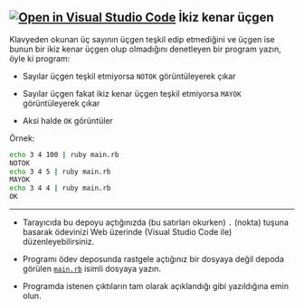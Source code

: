 [![Open in Visual Studio Code](https://classroom.github.com/assets/open-in-vscode-c66648af7eb3fe8bc4f294546bfd86ef473780cde1dea487d3c4ff354943c9ae.svg)](https://classroom.github.com/online_ide?assignment_repo_id=9388700&assignment_repo_type=AssignmentRepo)
İkiz kenar üçgen
----------------

Klavyeden okunan üç sayının üçgen teşkil edip etmediğini ve üçgen ise bunun bir ikiz kenar üçgen olup
olmadığını denetleyen bir program yazın, öyle ki program:

- Sayılar üçgen teşkil etmiyorsa `NOTOK` görüntüleyerek çıkar

- Sayılar üçgen fakat ikiz kenar üçgen teşkil etmiyorsa `MAYOK` görüntüleyerek çıkar

- Aksi halde `OK` görüntüler

Örnek:

```sh
echo 3 4 100 | ruby main.rb
NOTOK
echo 3 4 5 | ruby main.rb
MAYOK
echo 3 4 4 | ruby main.rb
OK
```

---

- Tarayıcıda bu depoyu açtığınızda (bu satırları okurken) `.` (nokta) tuşuna basarak ödevinizi Web üzerinde (Visual
  Studio Code ile) düzenleyebilirsiniz.

- Programı ödev deposunda rastgele açtığınız bir dosyaya değil depoda görülen [`main.rb`](./main.rb) isimli dosyaya
  yazın.

- Programda istenen çıktıların tam olarak açıklandığı gibi yazıldığına emin olun.
